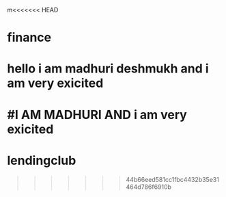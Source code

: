 m<<<<<<< HEAD

# finance 
# hello i am madhuri deshmukh and  i am very exicited
#I AM MADHURI AND i am very exicited
=======
# lendingclub
>>>>>>> 44b66eed581cc1fbc4432b35e31464d786f6910b
